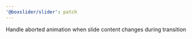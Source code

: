 ```yaml
---
'@boxslider/slider': patch
---
```


Handle aborted animation when slide content changes during transition
